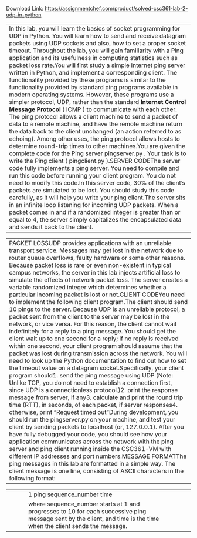 Download Link: https://assignmentchef.com/product/solved-csc361-lab-2-udp-in-python
<br>
<table width="789">

 <tbody>

  <tr>

   <td width="789">   In this lab, you will learn the basics of socket programming for UDP in Python. You will learn how to send and receive datagram packets using UDP sockets and also, how to set a proper socket timeout. Throughout the lab, you will gain familiarity with a Ping application and its usefulness in computing statistics such as packet loss rate.You will first study a simple Internet ping server written in Python, and implement a corresponding client. The functionality provided by these programs is similar to the functionality provided by standard ping programs available in modern operating systems. However, these programs use a simpler protocol, UDP, rather than the standard <strong>Internet Control Message Protocol</strong> ( ICMP ) to communicate with each other. The ping protocol allows a client machine to send a packet of data to a remote machine, and have the remote machine return the data back to the client unchanged (an action referred to as echoing). Among other uses, the ping protocol allows hosts to determine round-trip times to other machines.You are given the complete code for the Ping server pingserver.py . Your task is to write the Ping client ( pingclient.py ).SERVER CODEThe server code fully implements a ping server. You need to compile and run this code before running your client program. You do not need to modify this code.In this server code, 30% of the client’s packets are simulated to be lost. You should study this code carefully, as it will help you write your ping client.The server sits in an infinite loop listening for incoming UDP packets. When a packet comes in and if a randomized integer is greater than or equal to 4, the server simply capitalizes the encapsulated data and sends it back to the client.</td>

  </tr>

 </tbody>

</table>




<table width="789">

 <tbody>

  <tr>

   <td width="789">                                                                                     PACKET LOSSUDP provides applications with an unreliable transport service. Messages may get lost in the network due to router queue overflows, faulty hardware or some other reasons. Because packet loss is rare or even non-existent in typical campus networks, the server in this lab injects artificial loss to simulate the effects of network packet loss. The server creates a variable randomized integer which determines whether a particular incoming packet is lost or not.CLIENT CODEYou need to implement the following client program.The client should send 10 pings to the server. Because UDP is an unreliable protocol, a packet sent from the client to the server may be lost in the network, or vice versa. For this reason, the client cannot wait indefinitely for a reply to a ping message. You should get the client wait up to one second for a reply; if no reply is received within one second, your client program should assume that the packet was lost during transmission across the network. You will need to look up the Python documentation to find out how to set the timeout value on a datagram socket.Specifically, your client program should1.     send the ping message using UDP (Note: Unlike TCP, you do not need to establish a connection first, since UDP is a connectionless protocol.)2.     print the response message from server, if any3.     calculate and print the round trip time (RTT), in seconds, of each packet, if server responses4.     otherwise, print “Request timed out”During development, you should run the pingserver.py on your machine, and test your client by sending packets to localhost (or, 127.0.0.1). After you have fully debugged your code, you should see how your application communicates across the network with the ping server and ping client running inside the CSC361-VM with different IP addresses and port numbers.MESSAGE FORMATThe ping messages in this lab are formatted in a simple way. The client message is one line, consisting of ASCII characters in the following format:</td>

  </tr>

 </tbody>

</table>




<table width="789">

 <tbody>

  <tr>

   <td rowspan="2" width="75"> </td>

   <td width="639">    1          ping sequence_number time</td>

   <td rowspan="2" width="75">  </td>

  </tr>

  <tr>

   <td width="639">where sequence_number starts at 1 and progresses to 10 for each successive ping message sent by the client, and time is the time when the client sends the message.</td>

  </tr>

 </tbody>

</table>